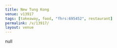 ```yaml
---
title: New Tung Kong
venue: v13917
tags: [takeaway, food, "fhrs:695452", restaurant]
permalink: /v/13917/
layout: venue
---
```

null